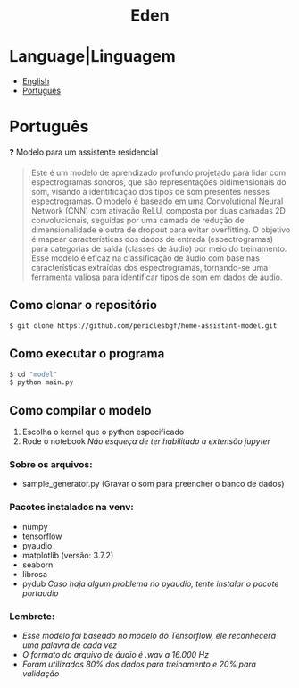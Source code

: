 <h1 align="center">Eden</h1>

# Language|Linguagem
- [English](#english)
- [Português](#português)

# Português
:question: Modelo para um assistente residencial
> Este é um modelo de aprendizado profundo projetado para lidar com espectrogramas sonoros, que são representações bidimensionais do som, visando a identificação dos tipos de som presentes nesses espectrogramas. O modelo é baseado em uma Convolutional Neural Network (CNN) com ativação ReLU, composta por duas camadas 2D convolucionais, seguidas por uma camada de redução de dimensionalidade e outra de dropout para evitar overfitting. O objetivo é mapear características dos dados de entrada (espectrogramas) para categorias de saída (classes de áudio) por meio do treinamento. Esse modelo é eficaz na classificação de áudio com base nas características extraídas dos espectrogramas, tornando-se uma ferramenta valiosa para identificar tipos de som em dados de áudio.
## Como clonar o repositório
```bash
$ git clone https://github.com/periclesbgf/home-assistant-model.git
```
## Como executar o programa
```bash
$ cd "model" 
$ python main.py
```
## Como compilar o modelo
1. Escolha o kernel que o python especificado
2. Rode o notebook
*Não esqueça de ter habilitado a extensão jupyter*
### Sobre os arquivos:
- sample_generator.py (Gravar o som para preencher o banco de dados)
### Pacotes instalados na venv:
- numpy
- tensorflow
- pyaudio
- matplotlib (versão: 3.7.2)
- seaborn
- librosa
- pydub
*Caso haja algum problema no pyaudio, tente instalar o pacote portaudio*
### Lembrete:
- *Esse modelo foi baseado no modelo do Tensorflow, ele reconhecerá uma palavra de cada vez*
- *O formato do arquivo de áudio é .wav a 16.000 Hz*
- *Foram utilizados 80% dos dados para treinamento e 20% para validação*
